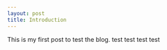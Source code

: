```yaml
---
layout: post
title: Introduction
---
```


This is my first post to test the blog.
test
test
test
test

